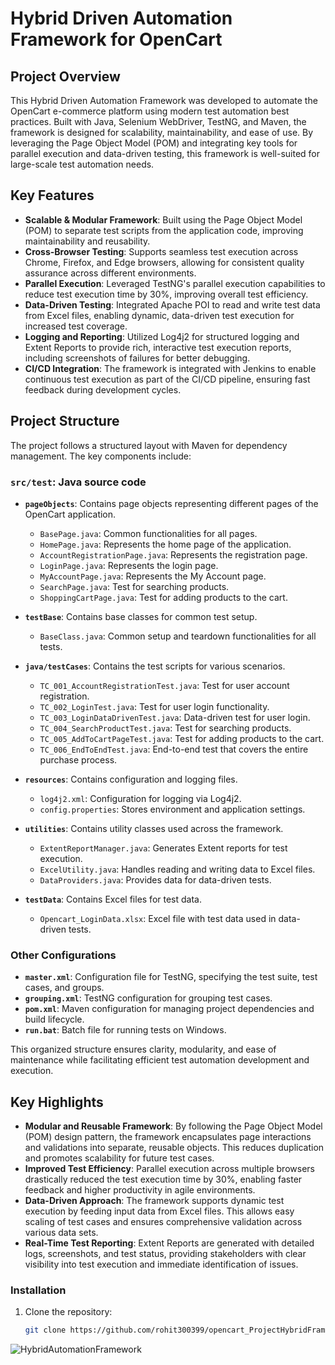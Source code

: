

# Hybrid Driven Automation Framework for OpenCart

## Project Overview
This Hybrid Driven Automation Framework was developed to automate the OpenCart e-commerce platform using modern test automation best practices. Built with Java, Selenium WebDriver, TestNG, and Maven, the framework is designed for scalability, maintainability, and ease of use. By leveraging the Page Object Model (POM) and integrating key tools for parallel execution and data-driven testing, this framework is well-suited for large-scale test automation needs.

## Key Features

- **Scalable & Modular Framework**: Built using the Page Object Model (POM) to separate test scripts from the application code, improving maintainability and reusability.
- **Cross-Browser Testing**: Supports seamless test execution across Chrome, Firefox, and Edge browsers, allowing for consistent quality assurance across different environments.
- **Parallel Execution**: Leveraged TestNG's parallel execution capabilities to reduce test execution time by 30%, improving overall test efficiency.
- **Data-Driven Testing**: Integrated Apache POI to read and write test data from Excel files, enabling dynamic, data-driven test execution for increased test coverage.
- **Logging and Reporting**: Utilized Log4j2 for structured logging and Extent Reports to provide rich, interactive test execution reports, including screenshots of failures for better debugging.
- **CI/CD Integration**: The framework is integrated with Jenkins to enable continuous test execution as part of the CI/CD pipeline, ensuring fast feedback during development cycles.

## Project Structure

The project follows a structured layout with Maven for dependency management. The key components include:

### `src/test`: Java source code
- **`pageObjects`**: Contains page objects representing different pages of the OpenCart application.
  - `BasePage.java`: Common functionalities for all pages.
  - `HomePage.java`: Represents the home page of the application.
  - `AccountRegistrationPage.java`: Represents the registration page.
  - `LoginPage.java`: Represents the login page.
  - `MyAccountPage.java`: Represents the My Account page.
  - `SearchPage.java`: Test for searching products.
  - `ShoppingCartPage.java`: Test for adding products to the cart.

- **`testBase`**: Contains base classes for common test setup.
  - `BaseClass.java`: Common setup and teardown functionalities for all tests.

- **`java/testCases`**: Contains the test scripts for various scenarios.
  - `TC_001_AccountRegistrationTest.java`: Test for user account registration.
  - `TC_002_LoginTest.java`: Test for user login functionality.
  - `TC_003_LoginDataDrivenTest.java`: Data-driven test for user login.
  - `TC_004_SearchProductTest.java`: Test for searching products.
  - `TC_005_AddToCartPageTest.java`: Test for adding products to the cart.
  - `TC_006_EndToEndTest.java`: End-to-end test that covers the entire purchase process.
    
- **`resources`**: Contains configuration and logging files.
  - `log4j2.xml`: Configuration for logging via Log4j2.
  - `config.properties`: Stores environment and application settings.

- **`utilities`**: Contains utility classes used across the framework.
  - `ExtentReportManager.java`: Generates Extent reports for test execution.
  - `ExcelUtility.java`: Handles reading and writing data to Excel files.
  - `DataProviders.java`: Provides data for data-driven tests.

- **`testData`**: Contains Excel files for test data.
  - `Opencart_LoginData.xlsx`: Excel file with test data used in data-driven tests.

### Other Configurations
- **`master.xml`**: Configuration file for TestNG, specifying the test suite, test cases, and groups.
- **`grouping.xml`**: TestNG configuration for grouping test cases.
- **`pom.xml`**: Maven configuration for managing project dependencies and build lifecycle.
- **`run.bat`**: Batch file for running tests on Windows.

This organized structure ensures clarity, modularity, and ease of maintenance while facilitating efficient test automation development and execution.

## Key Highlights

- **Modular and Reusable Framework**: By following the Page Object Model (POM) design pattern, the framework encapsulates page interactions and validations into separate, reusable objects. This reduces duplication and promotes scalability for future test cases.
- **Improved Test Efficiency**: Parallel execution across multiple browsers drastically reduced the test execution time by 30%, enabling faster feedback and higher productivity in agile environments.
- **Data-Driven Approach**: The framework supports dynamic test execution by feeding input data from Excel files. This allows easy scaling of test cases and ensures comprehensive validation across various data sets.
- **Real-Time Test Reporting**: Extent Reports are generated with detailed logs, screenshots, and test status, providing stakeholders with clear visibility into test execution and immediate identification of issues.


### Installation
1. Clone the repository:
   ```bash
   git clone https://github.com/rohit300399/opencart_ProjectHybridFramework.git

![HybridAutomationFramework](https://github.com/user-attachments/assets/3640aae3-857a-496c-b234-6b6c5a3ff200)
